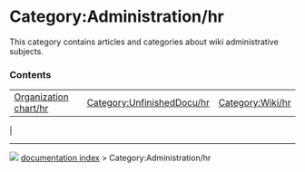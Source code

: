 # Category:Administration/hr
This category contains articles and categories about wiki administrative subjects.

### Contents

|     |     |     |
| --- | --- | --- |
| [Organization chart/hr](Organization_chart/hr.md) | [Category:UnfinishedDocu/hr](Category_UnfinishedDocu/hr.md) | [Category:Wiki/hr](Category_Wiki/hr.md) |
|



---
![](images/Button_right.svg) [documentation index](../README.md) > Category:Administration/hr
